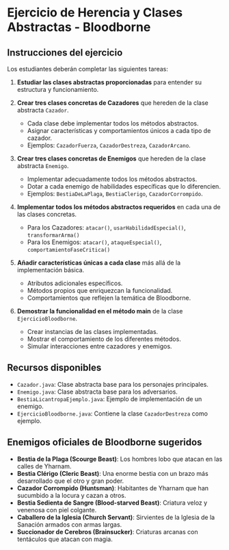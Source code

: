 # Ejercicio de Herencia y Clases Abstractas - Bloodborne

## Instrucciones del ejercicio

Los estudiantes deberán completar las siguientes tareas:

1. **Estudiar las clases abstractas proporcionadas** para entender su estructura y funcionamiento.

2. **Crear tres clases concretas de Cazadores** que hereden de la clase abstracta `Cazador`.

   - Cada clase debe implementar todos los métodos abstractos.
   - Asignar características y comportamientos únicos a cada tipo de cazador.
   - Ejemplos: `CazadorFuerza`, `CazadorDestreza`, `CazadorArcano`.

3. **Crear tres clases concretas de Enemigos** que hereden de la clase abstracta `Enemigo`.

   - Implementar adecuadamente todos los métodos abstractos.
   - Dotar a cada enemigo de habilidades específicas que lo diferencien.
   - Ejemplos: `BestiaDeLaPlaga`, `BestiaClerigo`, `CazadorCorrompido`.

4. **Implementar todos los métodos abstractos requeridos** en cada una de las clases concretas.

   - Para los Cazadores: `atacar()`, `usarHabilidadEspecial()`, `transformarArma()`
   - Para los Enemigos: `atacar()`, `ataqueEspecial()`, `comportamientoFaseCritica()`

5. **Añadir características únicas a cada clase** más allá de la implementación básica.

   - Atributos adicionales específicos.
   - Métodos propios que enriquezcan la funcionalidad.
   - Comportamientos que reflejen la temática de Bloodborne.

6. **Demostrar la funcionalidad en el método main** de la clase `EjercicioBloodborne`.
   - Crear instancias de las clases implementadas.
   - Mostrar el comportamiento de los diferentes métodos.
   - Simular interacciones entre cazadores y enemigos.

## Recursos disponibles

- `Cazador.java`: Clase abstracta base para los personajes principales.
- `Enemigo.java`: Clase abstracta base para los adversarios.
- `BestiaLicantropaEjemplo.java`: Ejemplo de implementación de un enemigo.
- `EjercicioBloodborne.java`: Contiene la clase `CazadorDestreza` como ejemplo.

## Enemigos oficiales de Bloodborne sugeridos

- **Bestia de la Plaga (Scourge Beast)**: Los hombres lobo que atacan en las calles de Yharnam.
- **Bestia Clérigo (Cleric Beast)**: Una enorme bestia con un brazo más desarrollado que el otro y gran poder.
- **Cazador Corrompido (Huntsman)**: Habitantes de Yharnam que han sucumbido a la locura y cazan a otros.
- **Bestia Sedienta de Sangre (Blood-starved Beast)**: Criatura veloz y venenosa con piel colgante.
- **Caballero de la Iglesia (Church Servant)**: Sirvientes de la Iglesia de la Sanación armados con armas largas.
- **Succionador de Cerebros (Brainsucker)**: Criaturas arcanas con tentáculos que atacan con magia.


